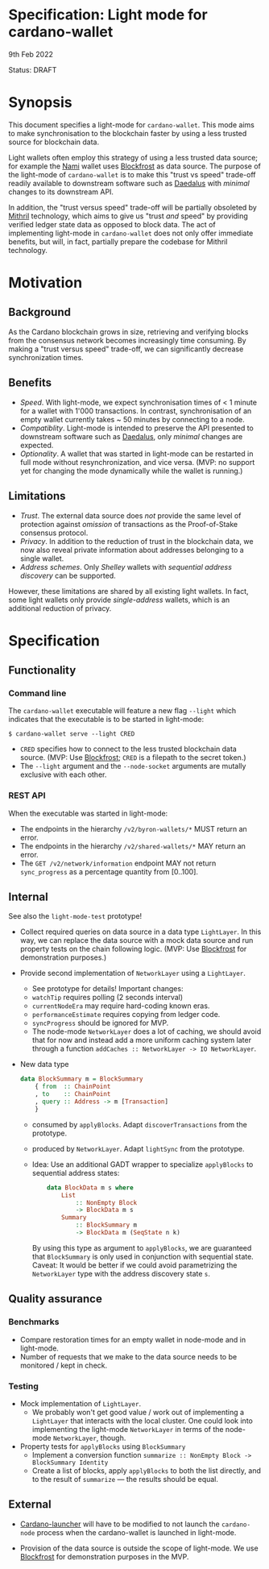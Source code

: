 # Specification: Light mode for cardano-wallet

9th Feb 2022

Status: DRAFT

# Synopsis

This document specifies a light-mode for `cardano-wallet`.
This mode aims to make synchronisation to the blockchain faster by using a less trusted source for blockchain data.

Light wallets often employ this strategy of using a less trusted data source; for example the [Nami][] wallet uses [Blockfrost][] as data source. The purpose of the light-mode of `cardano-wallet` is to make this "trust vs speed" trade-off readily available to downstream software such as [Daedalus][] with *minimal* changes to its downstream API.

In addition, the "trust versus speed" trade-off will be partially obsoleted by [Mithril][] technology, which aims to give us "trust *and* speed" by providing verified ledger state data as opposed to block data. The act of implementing light-mode in `cardano-wallet` does not only offer immediate benefits, but will, in fact, partially prepare the codebase for Mithril technology.

  [daedalus]: https://daedaluswallet.io
  [nami]: https://namiwallet.io
  [blockfrost]: http://blockfrost.io
  [mithril]: https://iohk.io/en/research/library/papers/mithrilstake-based-threshold-multisignatures/

# Motivation

## Background

As the Cardano blockchain grows in size, retrieving and verifying blocks from the consensus network becomes increasingly time consuming. By making a "trust versus speed" trade-off, we can significantly decrease synchronization times.

## Benefits

* *Speed*. With light-mode, we expect synchronisation times of < 1 minute for a wallet with 1'000 transactions. In contrast, synchronisation of an empty wallet currently takes ~ 50 minutes by connecting to a node.
* *Compatiblity*. Light-mode is intended to preserve the API presented to downstream software such as [Daedalus][], only *minimal* changes are expected.
* *Optionality*. A wallet that was started in light-mode can be restarted in full mode without resynchronization, and vice versa. (MVP: no support yet for changing the mode dynamically while the wallet is running.)

## Limitations

* *Trust*. The external data source does *not* provide the same level of protection against *omission* of transactions as the Proof-of-Stake consensus protocol.
* *Privacy*. In addition to the reduction of trust in the blockchain data, we now also reveal private information about addresses belonging to a single wallet.
* *Address schemes*. Only *Shelley* wallets with *sequential address discovery* can be supported.

However, these limitations are shared by all existing light wallets. In fact, some light wallets only provide *single-address* wallets, which is an additional reduction of privacy.

# Specification

## Functionality

### Command line

The `cardano-wallet` executable will feature a new flag `--light` which indicates that the executable is to be started in light-mode:

```
$ cardano-wallet serve --light CRED
```

* `CRED` specifies how to connect to the less trusted blockchain data source. (MVP: Use [Blockfrost][]; `CRED` is a filepath to the secret token.)
* The `--light` argument and the `--node-socket` arguments are mutally exclusive with each other.

### REST API

When the executable was started in light-mode:

* The endpoints in the hierarchy `/v2/byron-wallets/*` MUST return an error.
* The endpoints in the hierarchy `/v2/shared-wallets/*` MAY return an error.
* The `GET /v2/network/information` endpoint MAY not return `sync_progress` as a percentage quantity from [0..100].

## Internal

See also the `light-mode-test` prototype!

* Collect required queries on data source in a data type `LightLayer`. In this way, we can replace the data source with a mock data source and run property tests on the chain following logic. (MVP: Use [Blockfrost][] for demonstration purposes.)
* Provide second implementation of `NetworkLayer` using a `LightLayer`.
    * See prototype for details! Important changes:
    * `watchTip` requires polling (2 seconds interval)
    * `currentNodeEra` may require hard-coding known eras.
    * `performanceEstimate` requires copying from ledger code.
    * `syncProgress` should be ignored for MVP.
    * The node-mode `NetworkLayer` does a lot of caching, we should avoid that for now and instead add a more uniform caching system later  through a function `addCaches :: NetworkLayer -> IO NetworkLayer`.
* New data type

    ```haskell
    data BlockSummary m = BlockSummary
        { from  :: ChainPoint
        , to    :: ChainPoint
        , query :: Address -> m [Transaction]
        }
    ```

    * consumed by `applyBlocks`. Adapt `discoverTransactions` from the prototype.
    * produced by `NetworkLayer`. Adapt `lightSync` from the prototype.
    * Idea: Use an additional GADT wrapper to specialize `applyBlocks` to sequential address states:
    
        ```haskell
            data BlockData m s where
                List
                    :: NonEmpty Block
                    -> BlockData m s
                Summary
                    :: BlockSummary m
                    -> BlockData m (SeqState n k)
        ```
        
        By using this type as argument to `applyBlocks`, we are guaranteed that `BlockSummary` is only used in conjunction with sequential state. Caveat: It would be better if we could avoid parametrizing the `NetworkLayer` type with the address discovery state `s`.


## Quality assurance

### Benchmarks

* Compare restoration times for an empty wallet in node-mode and in light-mode.
* Number of requests that we make to the data source needs to be monitored / kept in check.

### Testing

* Mock implementation of `LightLayer`.
    * We probably won't get good value / work out of implementing a `LightLayer` that interacts with the local cluster. One could look into implementing the light-mode `NetworkLayer` in terms of the node-mode `NetworkLayer`, though.
* Property tests for `applyBlocks` using `BlockSummary`
    * Implement a conversion function `summarize :: NonEmpty Block -> BlockSummary Identity`
    * Create a list of blocks, apply `applyBlocks` to both the list directly, and to the result of `summarize` — the results should be equal.

## External

* [Cardano-launcher][] will have to be modified to not launch the `cardano-node` process when the cardano-wallet is launched in light-mode.
* Provision of the data source is outside the scope of light-mode. We use [Blockfrost][] for demonstration purposes in the MVP.

  [cardano-launcher]: https://github.com/input-output-hk/cardano-launcher